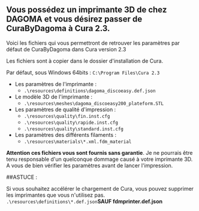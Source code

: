 ## Vous possédez un imprimante 3D de chez DAGOMA et vous désirez passer de CuraByDagoma à Cura 2.3.
Voici les fichiers qui vous permettront de retrouver les paramètres par défaut de CuraByDagoma dans Cura version 2.3

Les fichiers sont à copier dans le dossier d'installation de Cura.

Par défaut, sous Windows 64bits :
`C:\Program Files\Cura 2.3`

- Les paramètres de l'imprimante :
  - `.\resources\definitions\dagoma_discoeasy.def.json`
- Le modèle 3D de l'imprimante :
  - `.\resources\meshes\dagoma_discoeasy200_plateform.STL`
- Les paramètres de qualité d'impression :
  - `.\resources\quality\fin.inst.cfg`
  - `.\resources\quality\rapide.inst.cfg`
  - `.\resources\quality\standard.inst.cfg`
- Les paramètres des différents filaments :
  - `.\resources\materials\*.xml.fdm_material`

**Attention ces fichiers vous sont fournis sans garantie**. Je ne pourrais être tenu responsable d'un quelconque dommage causé à votre imprimante 3D. A vous de bien vérifier les paramètres avant de lancer l'impression.

##ASTUCE :

Si vous souhaitez accélérer le chargement de Cura, vous pouvez supprimer les imprimantes que vous n'utilisez pas.
`.\resources\definitions\*.def.json`**SAUF fdmprinter.def.json**
